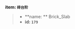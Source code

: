 <!-- BEGIN_AUTOGEN: do NOT edit in this block -->

**item: `砖台阶`**

> * **name: ** Brick_Slab
> * **id: `179`**

<!-- END_AUTOGEN-->
